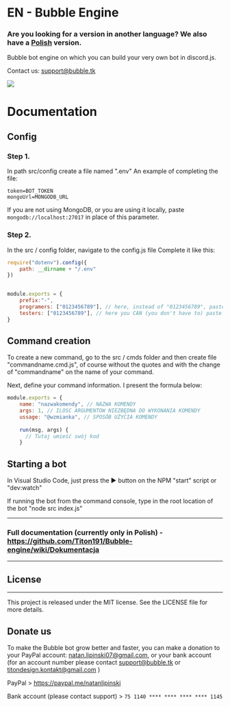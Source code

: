 # EN - Bubble Engine

### Are you looking for a version in another language? We also have a [Polish](PL-README.md) version.

Bubble bot engine on which you can build your very own bot
in discord.js.

Contact us: support@bubble.tk

[![](https://bubble.tk/bubble.png)](https://bubble.tk)

# Documentation

## Config

### Step 1.
In path src/config create a file named ".env"
An example of completing the file:

```env
token=BOT_TOKEN
mongoUrl=MONGODB_URL
```

If you are not using MongoDB, or you are using it locally,
paste `mongodb://localhost:27017` in place of this parameter.

### Step 2.
In the src / config folder, navigate to the config.js file
Complete it like this:

```js
require("dotenv").config({
    path: __dirname + "/.env"
})
    

module.exports = {
    prefix:"-",
    programers: ["0123456789"], // here, instead of "0123456789", paste your ID and / or ID of other people who have full control over the bot!
    testers: ["0123456789"], // here you CAN (you don't have to) paste in the id of your bot's "testers". Their access will be limited.
}

```

## Command creation

To create a new command, go to the src / cmds folder and then create
file "commandname.cmd.js", of course without the quotes and with the change of "commandname"
on the name of your command.

Next, define your command information. I present the formula below:

```js
module.exports = {
    name: "nazwakomendy", // NAZWA KOMENDY
    args: 1, // ILOSC ARGUMENTOW NIEZBĘDNA DO WYKONANIA KOMENDY
    ussage: "@wzmianka", // SPOSÓB UŻYCIA KOMENDY
    
    run(msg, args) {
      // Tutaj umieść swój kod
    }
```

## Starting a bot

In Visual Studio Code, just press the ▶ button on the NPM "start" script
or "dev:watch"

If running the bot from the command console, type in the root location of the bot
"node src index.js"

------------------------------------------------------------------------------------
### Full documentation (currently only in Polish) - https://github.com/Titon191/Bubble-engine/wiki/Dokumentacja
------------------------------------------------------------------------------------

## License
--------------------------------------------------------------------------------------
This project is released under the MIT license. See the LICENSE file for more details.

Donate us
-------------------------------------------------------------------------------------
To make the Bubble bot grow better and faster, you can make a donation to your PayPal account: natan.lipinski07@gmail.com, or your bank account (for an account number please contact support@bubble.tk or titondesign.kontakt@gmail.com )

PayPal > https://paypal.me/natanlipinski

Bank account (please contact support) > `75 1140 **** **** **** **** 1145`
